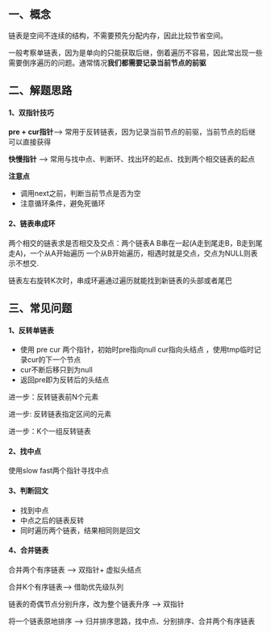 ## 一、概念

链表是空间不连续的结构，不需要预先分配内存，因此比较节省空间。

一般考察单链表，因为是单向的只能获取后继，倒着遍历不容易，因此常出现一些需要倒序遍历的问题。通常情况**我们都需要记录当前节点的前驱**



## 二、解题思路

#### 1、双指针技巧

**pre + cur指针**--> 常用于反转链表，因为记录当前节点的前驱，当前节点的后继可以直接获得

**快慢指针** --> 常用与找中点、判断环、找出环的起点、找到两个相交链表的起点

**注意点**

- 调用next之前，判断当前节点是否为空
- 注意循环条件，避免死循环

#### 2、链表串成环

两个相交的链表求是否相交及交点：两个链表A B串在一起(A走到尾走B，B走到尾走A)，一个从A开始遍历 一个从B开始遍历，相遇时就是交点，交点为NULL则表示不想交.



链表左右旋转K次时，串成环遍通过遍历就能找到新链表的头部或者尾巴



## 三、常见问题

#### 1、反转单链表    

- 使用 pre cur 两个指针，初始时pre指向null cur指向头结点 ，使用tmp临时记录cur的下一个节点
- cur不断后移只到为null
- 返回pre即为反转后的头结点

进一步：反转链表前N个元素

进一步: 反转链表指定区间的元素

进一步：K个一组反转链表

#### 2、找中点  	

使用slow  fast两个指针寻找中点

#### 3、判断回文 	

- 找到中点
- 中点之后的链表反转
- 同时遍历两个链表，结果相同则是回文

#### 4、合并链表

合并两个有序链表 --> 双指针+ 虚拟头结点

合并K个有序链表--> 借助优先级队列

链表的奇偶节点分别升序，改为整个链表升序 --> 双指针

将一个链表原地排序 --> 归并排序思路，找中点、分别排序、合并两个有序链表